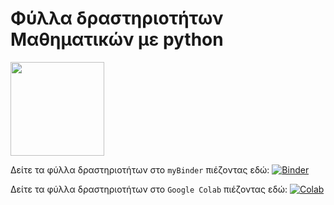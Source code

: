 
# Φύλλα δραστηριοτήτων Μαθηματικών με python

<img src="https://www.python.org/static/community_logos/python-logo-master-v3-TM.png" width="150">

Δείτε τα φύλλα δραστηριοτήτων στο ```myBinder``` πιέζοντας εδώ: [![Binder](https://mybinder.org/badge_logo.svg)](https://mybinder.org/v2/gh/demosthenesst/python/main?labpath=index.ipynb)

Δείτε τα φύλλα δραστηριοτήτων στο ```Google Colab``` πιέζοντας εδώ: [![Colab](https://mybinder.org/badge_logo.svg)](https://colab.research.google.com/github/demosthenesst/python/blob/main/index.ipynb)

<!-- Δείτε τα φύλλα δραστηριοτήτων ```myBinder``` πιέζοντας εδώ: [![Binder](https://mybinder.org/badge_logo.svg)](https://mybinder.org/v2/gh/demosthenesst/python/main?filepath=index.ipynb) -->
